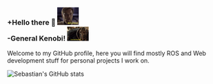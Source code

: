 ### +Hello there 👋 <img src="https://github.com/GitSRealpe/GitSRealpe/blob/main/img/kenobi.png?raw=true" width="50" /> <br> -General Kenobi! <img src="https://github.com/GitSRealpe/GitSRealpe/blob/main/img/grievous.png?raw=true" width="50" />

Welcome to my GitHub profile, here you will find mostly ROS and Web development stuff for personal projects I work on.

![Sebastian's GitHub stats](https://github-readme-stats.vercel.app/api?username=GitSRealpe&theme=radical&show_icons=true&count_private=true)

<!--
**GitSRealpe/GitSRealpe** is a ✨ _special_ ✨ repository because its `README.md` (this file) appears on your GitHub profile.

Here are some ideas to get you started:

- 🔭 I’m currently working on ...
- 🌱 I’m currently learning ...
- 👯 I’m looking to collaborate on ...
- 🤔 I’m looking for help with ...
- 💬 Ask me about ...
- 📫 How to reach me: ...
- 😄 Pronouns: ...
- ⚡ Fun fact: ...
-->
